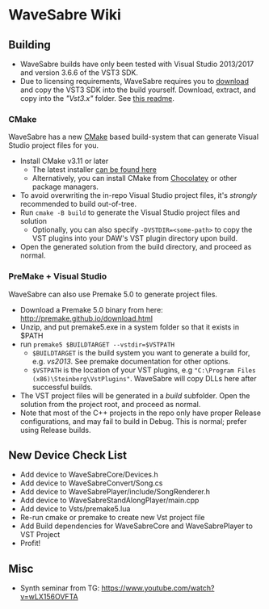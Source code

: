 # WaveSabre Wiki

## Building

- WaveSabre builds have only been tested with Visual Studio 2013/2017 and version 3.6.6 of the VST3 SDK.
- Due to licensing requirements, WaveSabre requires you to [download](https://www.steinberg.net/sdk_downloads/vstsdk366_27_06_2016_build_61.zip) and copy the VST3 SDK into the build yourself. Download, extract, and copy into the *"Vst3.x"* folder. See [this readme](https://github.com/logicomacorp/WaveSabre/blob/master/Vst3.x/README).

### CMake

WaveSabre has a new [CMake](https://cmake.org/) based build-system that can generate Visual Studio project files for you.

- Install CMake v3.11 or later
  - The latest installer [can be found here](https://cmake.org/download/#latestbinary)
  - Alternatively, you can install CMake from [Chocolatey](https://chocolatey.org/) or other package managers.
- To avoid overwriting the in-repo Visual Studio project files, it's *strongly* recommended to build out-of-tree.
- Run `cmake -B build` to generate the Visual Studio project files and solution
  - Optionally, you can also specify `-DVSTDIR=<some-path>` to copy the VST plugins into your DAW's VST plugin directory upon build.
- Open the generated solution from the build directory, and proceed as normal.

### PreMake + Visual Studio

WaveSabre can also use Premake 5.0 to generate project files.
- Download a Premake 5.0 binary from here: http://premake.github.io/download.html
- Unzip, and put premake5.exe in a system folder so that it exists in $PATH
- run `premake5 $BUILDTARGET --vstdir=$VSTPATH`
  - `$BUILDTARGET` is the build system you want to generate a build for, e.g. *vs2013*. See premake documentation for other options.
  - `$VSTPATH` is the location of your VST plugins, e.g `"C:\Program Files (x86)\Steinberg\VstPlugins"`. WaveSabre will copy DLLs here after successful builds.
- The VST project files will be generated in a *build* subfolder. Open the solution from the project root, and proceed as normal.
- Note that most of the C++ projects in the repo only have proper Release configurations, and may fail to build in Debug. This is normal; prefer using Release builds.

## New Device Check List

- Add device to WaveSabreCore/Devices.h
- Add device to WaveSabreConvert/Song.cs
- Add device to WaveSabrePlayer/include/SongRenderer.h
- Add device to WaveSabreStandAlongPlayer/main.cpp
- Add device to Vsts/premake5.lua
- Re-run cmake or premake to create new Vst project file
- Add Build dependencies for WaveSabreCore and WaveSabrePlayer to VST Project
- Profit!


## Misc
- Synth seminar from TG: https://www.youtube.com/watch?v=wLX156OVFTA
